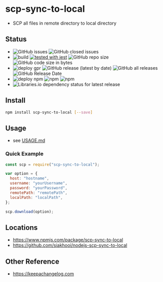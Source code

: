 # scp-sync-to-local

- SCP all files in remote directory to local directory

## Status

- ![GitHub issues](https://img.shields.io/github/issues/siakhooi/nodejs-scp-sync-to-local) ![GitHub closed issues](https://img.shields.io/github/issues-closed/siakhooi/nodejs-scp-sync-to-local)
- ![build](https://github.com/siakhooi/nodejs-scp-sync-to-local/actions/workflows/build.yml/badge.svg) [![tested with jest](https://img.shields.io/badge/tested_with-jest-99424f.svg)](https://github.com/facebook/jest) ![GitHub repo size](https://img.shields.io/github/repo-size/siakhooi/nodejs-scp-sync-to-local) ![GitHub code size in bytes](https://img.shields.io/github/languages/code-size/siakhooi/nodejs-scp-sync-to-local)
- ![deploy gpr](https://github.com/siakhooi/nodejs-scp-sync-to-local/actions/workflows/publish-gpr.yml/badge.svg) ![GitHub release (latest by date)](https://img.shields.io/github/v/release/siakhooi/nodejs-scp-sync-to-local) ![GitHub all releases](https://img.shields.io/github/downloads/siakhooi/nodejs-scp-sync-to-local/total) ![GitHub Release Date](https://img.shields.io/github/release-date/siakhooi/nodejs-scp-sync-to-local)
- ![deploy npm](https://github.com/siakhooi/nodejs-scp-sync-to-local/actions/workflows/publish-npm.yml/badge.svg) ![npm](https://img.shields.io/npm/v/scp-sync-to-local) ![npm](https://img.shields.io/npm/dt/scp-sync-to-local)
- ![Libraries.io dependency status for latest release](https://img.shields.io/librariesio/release/npm/scp-sync-to-local)

## Install

```bash
npm install scp-sync-to-local [--save]
```

## Usage

- see [USAGE.md](USAGE.md)

### Quick Example

```js
const scp = require("scp-sync-to-local");

var option = {
  host: "hostname",
  username: "yourUsername",
  password: "yourPassword",
  remotePath: "remotePath",
  localPath: "localPath",
};

scp.download(option);
```

## Locations

- <https://www.npmjs.com/package/scp-sync-to-local>
- <https://github.com/siakhooi/nodejs-scp-sync-to-local>

## Other Reference

- <https://keepachangelog.com>

